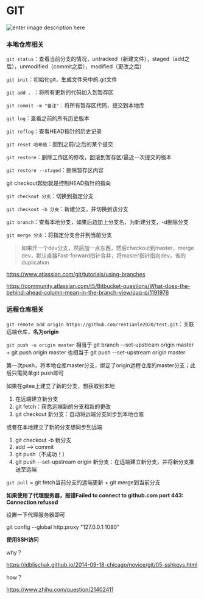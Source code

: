 # GIT

![enter image description here](https://i.stack.imgur.com/qRAte.jpg)	

### 本地仓库相关

`git status`：查看当前分支的情况，untracked（新建文件），staged（add之后），unmodified（commit之后），modified（更改之后）



`git init`：初始化git，生成文件夹中的.git文件

`git add . `：将所有更新的代码加入到暂存区

`git commit -m "备注"`：将所有暂存区代码，提交到本地库



`git log`：查看之前的所有历史版本

`git reflog`：查看HEAD指针的历史记录

`git reset 哈希值`：回到之前/之后的某个提交

`git restore`：删除工作区的修改，回滚到暂存区/最近一次提交的版本

`git restore --staged`：删除暂存区内容



git checkout起始就是控制HEAD指针的指向

`git checkout 分支`：切换到指定分支

`git checkout -b 分支`：新建分支，并切换到该分支

`git branch`：查看本地分支，如果后边加上分支名，为新建分支，-d删除分支

`git merge 分支`：将指定分支合并到当前分支

> 如果开一个dev分支，然后加一点东西，然后checkout到master，merge dev，默认直接Fast-forward指针合并，将master指针指向dev，省的duplication

https://www.atlassian.com/git/tutorials/using-branches

https://community.atlassian.com/t5/Bitbucket-questions/What-does-the-behind-ahead-column-mean-in-the-branch-view/qaq-p/1191976



### 远程仓库相关

`git remote add origin https://github.com/rentianle2020/test.git`：关联远端仓库，**名为origin**

`git push -u origin master` 相当于 git branch --set-upstream origin master + git push origin master 也相当于 git push --set-upstream origin master

第一次push，将本地仓库master分支，绑定了origin远程仓库的master分支；此后只需简单git push即可



如果在gitee上建立了新的分支，想获取到本地

1. 在远端建立新分支
2. git fetch：获悉远端新的分支和新的更改
3. git checkout 新分支：自动将远端分支同步到本地仓库

或者在本地建立了新的分支想同步到远端

1. git checkout -b 新分支
2. add --> commit
3. git push（不成功！）
4. git push --set-upstream origin 新分支：在远端建立新分支，并将新分支推送至远端



`git pull` = git fetch当前分支的远端更新 + git merge到当前分支



**如果使用了代理服务器，报错Failed to connect to github.com port 443: Connection refused**

设置一下代理服务器即可

git config --global http.proxy "127.0.0.1:1080"



**使用SSH访问**

why？

https://jdblischak.github.io/2014-09-18-chicago/novice/git/05-sshkeys.html

how？

https://www.zhihu.com/question/21402411